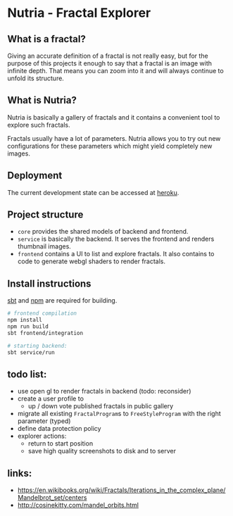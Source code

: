 # Nutria - Fractal Explorer
## What is a fractal?
Giving an accurate definition of a fractal is not really easy, but for the purpose of this projects it enough to say that a fractal is an image with infinite depth.
That means you can zoom into it and will always continue to unfold its structure.

## What is Nutria?
Nutria is basically a gallery of fractals and it contains a convenient tool to explore such fractals.

Fractals usually have a lot of parameters. Nutria allows you to try out new configurations for these parameters which might yield completely new images.

## Deployment

The current development state can be accessed at [heroku](http://nutria-explorer.herokuapp.com).

## Project structure
- `core` provides the shared models of backend and frontend.
- `service` is basically the backend. It serves the frontend and renders thumbnail images.
- `frontend` contains a UI to list and explore fractals. 
It also contains to code to generate webgl shaders to render fractals.

## Install instructions
[sbt](http://www.scala-sbt.org/) and [npm](https://www.npmjs.com/) are required for building.

```bash
# frontend compilation
npm install
npm run build
sbt frontend/integration

# starting backend:
sbt service/run
```

## todo list:
 - use open gl to render fractals in backend (todo: reconsider)
 - create a user profile to
   - up / down vote published fractals in public gallery
 - migrate all existing `FractalProgram`s to `FreeStyleProgram` with the right parameter (typed)
 - define data protection policy 
 - explorer actions:
    - return to start position
    - save high quality screenshots to disk and to server
    

## links:
- https://en.wikibooks.org/wiki/Fractals/Iterations_in_the_complex_plane/Mandelbrot_set/centers
- http://cosinekitty.com/mandel_orbits.html
